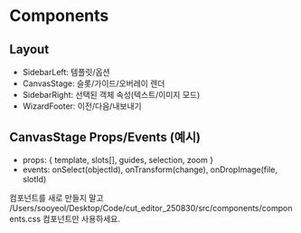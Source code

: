 # Components

## Layout
- SidebarLeft: 템플릿/옵션
- CanvasStage: 슬롯/가이드/오버레이 렌더
- SidebarRight: 선택된 객체 속성(텍스트/이미지 모드)
- WizardFooter: 이전/다음/내보내기

## CanvasStage Props/Events (예시)
- props: { template, slots[], guides, selection, zoom }
- events: onSelect(objectId), onTransform(change), onDropImage(file, slotId)

컴포넌트를 새로 만들지 말고 /Users/sooyeol/Desktop/Code/cut_editor_250830/src/components/components.css 컴포넌트만 사용하세요.